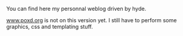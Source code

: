 You can find here my personnal weblog driven by hyde.

www.poxd.org is not on this version yet. I still have to perform some graphics, css and templating stuff.